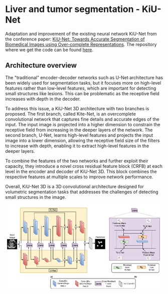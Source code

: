 # Liver and tumor segmentation - KiU-Net

Adaptation and improvement of the existing neural network KiU-Net from the conference paper: [KiU-Net: Towards Accurate Segmentation of Biomedical Images using Over-complete Representations](https://arxiv.org/abs/2006.04878). The repository where we get the code can be found [here](https://github.com/jeya-maria-jose/KiU-Net-pytorch).

## Architecture overview

The "traditional" encoder-decoder networks such as U-Net architecture has been widely used for segmentation tasks, but it focuses more on high-level features rather than low-level features, which are important for detecting small structures like lesions. This can be problematic as the receptive field increases with depth in the decoder.

To address this issue, a KiU-Net 3D architecture with two branches is proposed. The first branch, called Kite-Net, is an overcomplete convolutional network that captures fine details and accurate edges of the input. The input image is projected into a higher dimension to constrain the receptive field from increasing in the deeper layers of the network. The second branch, U-Net, learns high-level features and projects the input image into a lower dimension, allowing the receptive field size of the filters to increase with depth, enabling it to extract high-level features in the deeper layers.

To combine the features of the two networks and further exploit their capacity, they introduce a novel cross residual feature block (CRFB) at each level in the encoder and decoder of KiU-Net 3D. This block combines the respective features at multiple scales to improve network performance.

Overall, KiU-Net 3D is a 3D convolutional architecture designed for volumetric segmentation tasks that addresses the challenges of detecting small structures in the image.

![KiU-Net architecture](KiU-Net-pytorch/img/arch.png)
